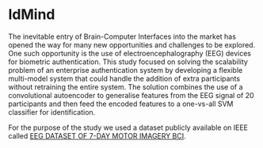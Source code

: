 # IdMind
The inevitable entry of Brain-Computer Interfaces into the market 
has opened the way for many new opportunities and challenges to 
be explored. One such opportunity is the use of 
electroencephalography (EEG) devices for biometric 
authentication. This study focused on solving the scalability
problem of an enterprise authentication system by developing a 
flexible multi-model system that could handle the addition of extra 
participants without retraining the entire system. The solution
combines the use of a convolutional autoencoder to generalise 
features from the EEG signal of 20 participants and then feed the 
encoded features to a one-vs-all SVM classifier for identification.

For the purpose of the study we used a dataset publicly available on IEEE called
[EEG DATASET OF 7-DAY MOTOR IMAGERY BCI](https://ieee-dataport.org/open-access/eeg-dataset-7-day-motor-imagery-bci).

